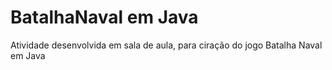 # BatalhaNaval em Java
 Atividade desenvolvida em sala de aula, para ciração do jogo Batalha Naval em Java
